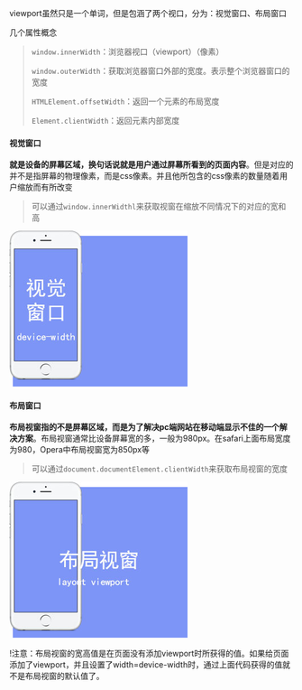 viewport虽然只是一个单词，但是包涵了两个视口，分为：视觉窗口、布局窗口

几个属性概念

> `window.innerWidth`：浏览器视口（viewport）（像素）
>
> `window.outerWidth`：获取浏览器窗口外部的宽度。表示整个浏览器窗口的宽度
>
> `HTMLElement.offsetWidth`：返回一个元素的布局宽度
>
> `Element.clientWidth`：返回元素内部宽度

#### 视觉窗口

**就是设备的屏幕区域，换句话说就是用户通过屏幕所看到的页面内容**。但是对应的并不是指屏幕的物理像素，而是css像素。并且他所包含的css像素的数量随着用户缩放而有所改变

> 可以通过`window.innerWidthl`来获取视窗在缩放不同情况下的对应的宽和高

![](/assets/未标题-1.jpg)

#### 布局窗口

**布局视窗指的不是屏幕区域，而是为了解决pc端网站在移动端显示不佳的一个解决方案**。布局视窗通常比设备屏幕宽的多，一般为980px。在safari上面布局宽度为980，Opera中布局视窗宽为850px等

> 可以通过`document.documentElement.clientWidth`来获取布局视窗的宽度

![](/assets/未标题-2.jpg)

!注意：布局视窗的宽高值是在页面没有添加viewport时所获得的值。如果给页面添加了viewport，并且设置了width=device-width时，通过上面代码获得的值就不是布局视窗的默认值了。

